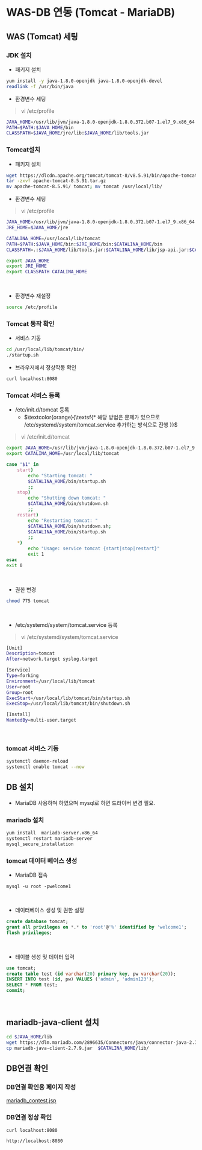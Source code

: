# WAS-DB 연동 (Tomcat - MariaDB)

## WAS (Tomcat) 세팅
### JDK 설치
* 패키지 설치
```bash
yum install -y java-1.8.0-openjdk java-1.8.0-openjdk-devel
readlink -f /usr/bin/java
```

* 환경변수 세팅
>vi /etc/profile
```bash
JAVA_HOME=/usr/lib/jvm/java-1.8.0-openjdk-1.8.0.372.b07-1.el7_9.x86_64
PATH=$PATH:$JAVA_HOME/bin
CLASSPATH=$JAVA_HOME/jre/lib:$JAVA_HOME/lib/tools.jar
```

### Tomcat설치

* 패키지 설치
```bash
wget https://dlcdn.apache.org/tomcat/tomcat-8/v8.5.91/bin/apache-tomcat-8.5.91.tar.gz
tar -zxvf apache-tomcat-8.5.91.tar.gz 
mv apache-tomcat-8.5.91/ tomcat; mv tomcat /usr/local/lib/
```

* 환경변수 세팅
>vi /etc/profile
```bash
JAVA_HOME=/usr/lib/jvm/java-1.8.0-openjdk-1.8.0.372.b07-1.el7_9.x86_64
JRE_HOME=$JAVA_HOME/jre

CATALINA_HOME=/usr/local/lib/tomcat
PATH=$PATH:$JAVA_HOME/bin:$JRE_HOME/bin:$CATALINA_HOME/bin
CLASSPATH=.:$JAVA_HOME/lib/tools.jar:$CATALINA_HOME/lib/jsp-api.jar:$CATALINA_HOME/lib/servlet-api.jar

export JAVA_HOME
export JRE_HOME
export CLASSPATH CATALINA_HOME
```
<br>

* 환경변수 재설정
```bash
source /etc/profile
```

### Tomcat 동작 확인
- 서비스 기동
```bash
cd /usr/local/lib/tomcat/bin/
./startup.sh
```

- 브라우저에서 정상작동 확인
```bash
curl localhost:8080
```

### Tomcat 서비스 등록 
* /etc/init.d/tomcat 등록
	* $\textcolor{orange}{\textsf{* 해당 방법은 문제가 있으므로 /etc/systemd/system/tomcat.service 추가하는 방식으로 진행 }}$ 
>vi /etc/init.d/tomcat 
```bash
export JAVA_HOME=/usr/lib/jvm/java-1.8.0-openjdk-1.8.0.372.b07-1.el7_9.x86_64
export CATALINA_HOME=/usr/local/lib/tomcat

case "$1" in
    start)
        echo "Starting tomcat: "
        $CATALINA_HOME/bin/startup.sh
        ;;
    stop)
        echo "Shutting down tomcat: "
        $CATALINA_HOME/bin/shutdown.sh
        ;;
    restart)
        echo "Restarting tomcat: "
        $CATALINA_HOME/bin/shutdown.sh;
        $CATALINA_HOME/bin/startup.sh
        ;;
    *)
        echo "Usage: service tomcat {start|stop|restart}"
        exit 1
esac
exit 0
```
<br>

* 권한 변경
```bash
chmod 775 tomcat
```
<br>

* /etc/systemd/system/tomcat.service 등록
>vi /etc/systemd/system/tomcat.service
```bash
[Unit]
Description=tomcat
After=network.target syslog.target

[Service]
Type=forking
Environment=/usr/local/lib/tomcat
User=root
Group=root
ExecStart=/usr/local/lib/tomcat/bin/startup.sh
ExecStop=/usr/local/lib/tomcat/bin/shutdown.sh

[Install]
WantedBy=multi-user.target
```
<br>

### tomcat 서비스 기동
```bash
systemctl daemon-reload
systemctl enable tomcat --now
```


## DB 설치
 * MariaDB 사용하며 하였으며 mysql로 하면 드라이버 변경 필요.
 
### mariadb 설치
```bash
yum install  mariadb-server.x86_64
systemctl restart mariadb-server
mysql_secure_installation
```

### tomcat 데이터 베이스 생성
* MariaDB 접속
```
mysql -u root -pwelcome1
```
<br>

* 데이터베이스 생성 및 권한 설정
```sql
create database tomcat;
grant all privileges on *.* to 'root'@'%' identified by 'welcome1';
flush privileges;
```
<br>

 - 테이블 생성 및 데이터 입력
 ```sql
use tomcat;
create table test (id varchar(20) primary key, pw varchar(20));
INSERT INTO test (id, pw) VALUES ('admin', 'admin123');
SELECT * FROM test;
commit;
```
<br>

## mariadb-java-client 설치
```bash
cd $JAVA_HOME/lib
wget https://dlm.mariadb.com/2896635/Connectors/java/connector-java-2.7.9/mariadb-java-client-2.7.9.jar
cp mariadb-java-client-2.7.9.jar  $CATALINA_HOME/lib/
```


## DB연결 확인

### DB연결 확인용 페이지 작성
[mariadb_contest.jsp](https://github.com/wocheon/2.Linux/blob/main/tomcat/mariadb_contest.jsp)

### DB연결 정상 확인
```bash
curl localhost:8080 
```
```
http://localhost:8080 
```

